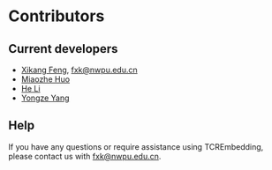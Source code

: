 # Contributors

## Current developers

- [Xikang Feng](https://github.com/xikanfeng2), <fxk@nwpu.edu.cn>
- [Miaozhe Huo]()
- [He Li]()
- [Yongze Yang]()


## Help
If you have any questions or require assistance using TCREmbedding, please contact us with fxk@nwpu.edu.cn.
